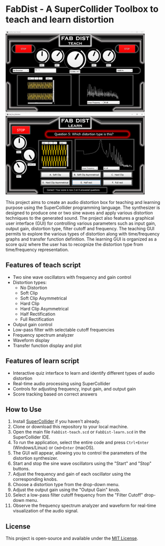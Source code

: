 # FabDist - A SuperCollider Toolbox to teach and learn distortion


<img src="https://raw.githubusercontent.com/polimi-cmls-23/group6-hw-SC-Fab_Four/main/teach.png" alt="FabDist-teach" width="450"/> <img src="https://raw.githubusercontent.com/polimi-cmls-23/group6-hw-SC-Fab_Four/main/learn.PNG" alt="FabDist-learn" width="450"/>



This project aims to create an audio distortion box for teaching and learning purpose using the SuperCollider programming language.
The synthesizer is designed to produce one or two sine waves and apply various distortion techniques to the generated sound.
The project also features a graphical user interface (GUI) for controlling various parameters such as input gain, output gain, distortion type, filter cutoff and frequency.
The teaching GUI permits to explore the various types of distortion along with time/frequency graphs and transfer function definition.
The learning GUI is organized as a score quiz where the user has to recognize the distortion type from time/frequency representation.

## Features of teach script

- Two sine wave oscillators with frequency and gain control
- Distortion types:
    - No Distortion
    - Soft Clip
    - Soft Clip Asymmetrical
    - Hard Clip
    - Hard Clip Asymmetrical
    - Half Rectification
    - Full Rectification
- Output gain control
- Low-pass filter with selectable cutoff frequencies
- Frequency spectrum analyzer
- Waveform display
- Transfer function display and plot

## Features of learn script

- Interactive quiz interface to learn and identify different types of audio distortion
- Real-time audio processing using SuperCollider
- Controls for adjusting frequency, input gain, and output gain
- Score tracking based on correct answers

## How to Use

1. Install [SuperCollider](https://supercollider.github.io/download) if you haven't already.
2. Clone or download this repository to your local machine.
3. Open the main file `FabDist-teach.scd` or `FabDist-learn.scd` in the SuperCollider IDE.
4. To run the application, select the entire code and press `Ctrl+Enter` (Windows/Linux) or `Cmd+Enter` (macOS).
5. The GUI will appear, allowing you to control the parameters of the distortion synthesizer.
6. Start and stop the sine wave oscillators using the "Start" and "Stop" buttons.
7. Adjust the frequency and gain of each oscillator using the corresponding knobs.
8. Choose a distortion type from the drop-down menu.
9. Adjust the output gain using the "Output Gain" knob.
10. Select a low-pass filter cutoff frequency from the "Filter Cutoff" drop-down menu.
11. Observe the frequency spectrum analyzer and waveform for real-time visualization of the audio signal.

## License

This project is open-source and available under the [MIT License](LICENSE).
